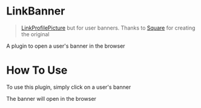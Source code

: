# LinkBanner

> [LinkProfilePicture](https://betterdiscord.app/plugin/Link-Profile-Picture) but for user banners.
Thanks to [Square](https://betterdiscord.app/developer/square) for creating the original 

A plugin to open a user's banner in the browser 

# How To Use

To use this plugin, simply click on a user's banner

The banner will open in the browser
